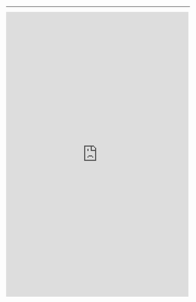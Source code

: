 ---
<iframe style="border: 0; width: 500px; height: 780px;" src="https://bandcamp.com/EmbeddedPlayer/album=789966787/size=large/bgcol=333333/linkcol=ffffff/transparent=true/" seamless><a href="http://nicolastarik.bandcamp.com/album/les-insomnies-de-nicolas-tarik-2">Les Insomnies de Nicolas Tarik by NICOLAS TARIK</a></iframe>